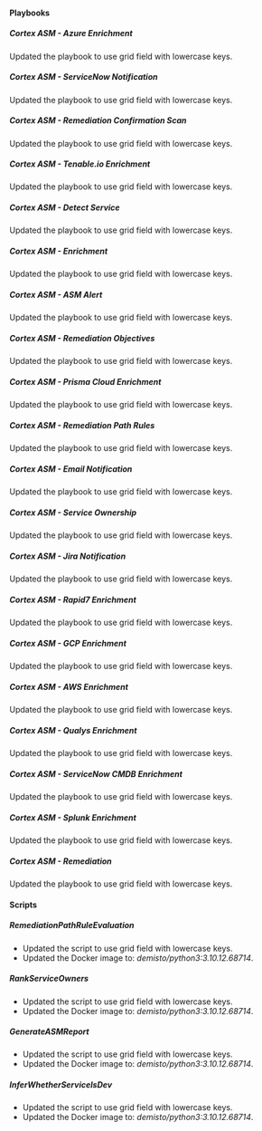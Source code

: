 
#### Playbooks

##### Cortex ASM - Azure Enrichment

Updated the playbook to use grid field with lowercase keys.

##### Cortex ASM - ServiceNow Notification

Updated the playbook to use grid field with lowercase keys.

##### Cortex ASM - Remediation Confirmation Scan

Updated the playbook to use grid field with lowercase keys.

##### Cortex ASM - Tenable.io Enrichment

Updated the playbook to use grid field with lowercase keys.

##### Cortex ASM - Detect Service

Updated the playbook to use grid field with lowercase keys.

##### Cortex ASM - Enrichment

Updated the playbook to use grid field with lowercase keys.

##### Cortex ASM - ASM Alert

Updated the playbook to use grid field with lowercase keys.

##### Cortex ASM - Remediation Objectives

Updated the playbook to use grid field with lowercase keys.

##### Cortex ASM - Prisma Cloud Enrichment

Updated the playbook to use grid field with lowercase keys.

##### Cortex ASM - Remediation Path Rules

Updated the playbook to use grid field with lowercase keys.

##### Cortex ASM - Email Notification

Updated the playbook to use grid field with lowercase keys.

##### Cortex ASM - Service Ownership

Updated the playbook to use grid field with lowercase keys.

##### Cortex ASM - Jira Notification

Updated the playbook to use grid field with lowercase keys.

##### Cortex ASM - Rapid7 Enrichment

Updated the playbook to use grid field with lowercase keys.

##### Cortex ASM - GCP Enrichment

Updated the playbook to use grid field with lowercase keys.

##### Cortex ASM - AWS Enrichment

Updated the playbook to use grid field with lowercase keys.

##### Cortex ASM - Qualys Enrichment

Updated the playbook to use grid field with lowercase keys.

##### Cortex ASM - ServiceNow CMDB Enrichment

Updated the playbook to use grid field with lowercase keys.

##### Cortex ASM - Splunk Enrichment

Updated the playbook to use grid field with lowercase keys.

##### Cortex ASM - Remediation

Updated the playbook to use grid field with lowercase keys.

#### Scripts

##### RemediationPathRuleEvaluation

- Updated the script to use grid field with lowercase keys.
- Updated the Docker image to: *demisto/python3:3.10.12.68714*.

##### RankServiceOwners

- Updated the script to use grid field with lowercase keys.
- Updated the Docker image to: *demisto/python3:3.10.12.68714*.

##### GenerateASMReport

- Updated the script to use grid field with lowercase keys.
- Updated the Docker image to: *demisto/python3:3.10.12.68714*.

##### InferWhetherServiceIsDev

- Updated the script to use grid field with lowercase keys.
- Updated the Docker image to: *demisto/python3:3.10.12.68714*.
